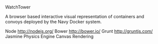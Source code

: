 WatchTower

A browser based interactive visual representation of containers and convoys deployed by the Navy Docker system.

Node http://nodejs.org/
Bower http://bower.io/
Grunt http://gruntjs.com/
Jasmine
Physics Engine
Canvas Rendering

